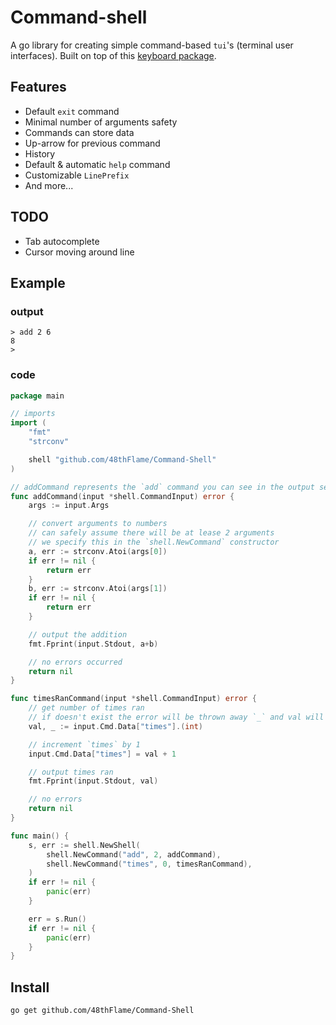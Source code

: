 # Command-shell

A go library for creating simple command-based `tui`'s (terminal user interfaces).
Built on top of this [keyboard package](https://github.com/eiannone/keyboard).

## Features

- Default `exit` command
- Minimal number of arguments safety
- Commands can store data
- Up-arrow for previous command
- History
- Default & automatic `help` command
- Customizable `LinePrefix`
- And more...

## TODO

- Tab autocomplete
- Cursor moving around line

## Example

### output

```terminal
> add 2 6
8
>
```

### code

```go
package main

// imports
import (
    "fmt"
    "strconv"

    shell "github.com/48thFlame/Command-Shell"
)

// addCommand represents the `add` command you can see in the output section
func addCommand(input *shell.CommandInput) error {
    args := input.Args

    // convert arguments to numbers
    // can safely assume there will be at lease 2 arguments
    // we specify this in the `shell.NewCommand` constructor
    a, err := strconv.Atoi(args[0])
    if err != nil {
        return err
    }
    b, err := strconv.Atoi(args[1])
    if err != nil {
        return err
    }

    // output the addition
    fmt.Fprint(input.Stdout, a+b)

    // no errors occurred
    return nil
}

func timesRanCommand(input *shell.CommandInput) error {
    // get number of times ran
    // if doesn't exist the error will be thrown away `_` and val will be the default int -> 0
    val, _ := input.Cmd.Data["times"].(int)

    // increment `times` by 1
    input.Cmd.Data["times"] = val + 1

    // output times ran
    fmt.Fprint(input.Stdout, val)

    // no errors
    return nil
}

func main() {
    s, err := shell.NewShell(
        shell.NewCommand("add", 2, addCommand),
        shell.NewCommand("times", 0, timesRanCommand),
    )
    if err != nil {
        panic(err)
    }

    err = s.Run()
    if err != nil {
        panic(err)
    }
}

```

## Install

`go get github.com/48thFlame/Command-Shell`
